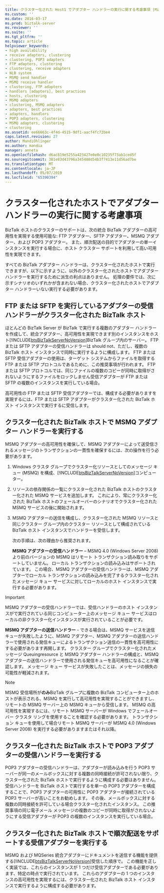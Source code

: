 ```yaml
---
title: クラスター化された Host1 でアダプター ハンドラーの実行に関する考慮事項 |Microsoft Docs
ms.custom: ''
ms.date: 2016-03-17
ms.prod: biztalk-server
ms.reviewer: ''
ms.suite: ''
ms.tgt_pltfrm: ''
ms.topic: article
helpviewer_keywords:
- high availability
- receive adapters, clustering
- clustering, POP3 adapters
- FTP adapters, clustering
- clustering, receive adapters
- NLB system
- MSMQ send handler
- MSMQ receive handler
- clustering, FTP adapters
- handlers [adapters], best practices
- hosts, clustering
- MSMQ adapters
- clustering, MSMQ adapters
- adapters, best practices
- adapters, handlers
- POP3 adapters, clustering
- MSMQ adapters, clustering
- clustering
ms.assetid: ee66663c-4f4d-4515-9df1-aacf4fc72be4
caps.latest.revision: 27
author: MandiOhlinger
ms.author: mandia
manager: anneta
ms.openlocfilehash: d6ac819e5255a423427e0e8c10235f73ab1ced5f
ms.sourcegitcommit: 381e83d43796a345488d54b3f7413e11d56ad7be
ms.translationtype: MT
ms.contentlocale: ja-JP
ms.lasthandoff: 05/07/2019
ms.locfileid: "65390394"
---
```

# <a name="considerations-for-running-adapter-handlers-within-a-clustered-host"></a>クラスター化されたホストでアダプター ハンドラーの実行に関する考慮事項
BizTalk ホストのクラスターのサポートは、次の統合 BizTalk アダプターの高可用性を実現する使用可能な: FTP アダプター、SFTP アダプター、MSMQ アダプター、および POP3 アダプター。 また、順次配送の目的でアダプターの単一インスタンスを実行する場合に、ホスト クラスター サポートを利用して高い可用性を実現できます。  
  
 すべての BizTalk アダプター ハンドラーは、クラスター化されたホストで実行できますが、以下に示すように、以外のクラスター化されたホストでアダプター ハンドラーを実行するために派生の利点はありません。 処理の要件では、次に示すシナリオのいずれかが含まれない場合、クラスター化されたホストでアダプター ハンドラーいない実行する必要があります。  
  
## <a name="running-the-ftp-or-sftp-adapter-receive-handler-within-a-clustered-biztalk-host"></a>FTP または SFTP を実行しているアダプターの受信ハンドラーがクラスター化された BizTalk ホスト  
 ほとんどの BizTalk Server が BizTalk で実行する複数のアダプター ハンドラーを作成して、統合アダプター、高可用性を実現できます別のインスタンスをホスト[!INCLUDE[btsBizTalkServerNoVersion](../includes/btsbiztalkservernoversion-md.md)]BizTalk グループ内のサーバー。 FTP または SFTP アダプターの受信ハンドラーは should not、ただし、複数の BizTalk ホスト インスタンスで同時に実行するように構成します。 FTP または SFTP 受信アダプターの使用は、ターゲット システムからファイルを取得する FTP または SFTP プロトコルであるために、この推奨事項が行われます。 FTP または SFTP プロトコルでは、同じファイルの複数のコピーが同時に取得がされないようにするファイルをロックしません受信アダプターが FTP または SFTP の複数のインスタンスを実行している場合。  
  
 高可用性の FTP または SFTP 受信アダプターでは、構成する必要がありますを実現するには、FTP または SFTP アダプターがクラスター化された BizTalk ホスト インスタンスで実行するに受信します。  
  
## <a name="running-msmq-adapter-handlers-within-a-clustered-biztalk-host"></a>クラスター化された BizTalk ホストで MSMQ アダプター ハンドラーを実行する  
 MSMQ アダプターの高可用性を確保して、MSMQ アダプターによって送受信されるメッセージのトランザクションの一貫性を確保するには、次の操作を行う必要があります。  
  
1. Windows クラスタ グループでクラスター化リソースとしてのメッセージ キュー (MSMQ) を構成、[!INCLUDE[btsBizTalkServerNoVersion](../includes/btsbiztalkservernoversion-md.md)]コンピューター。  
  
2. リソースの依存関係の一覧にクラスター化された BizTalk ホストのクラスター化された MSMQ サービスを追加します。 これにより、常にクラスター化された BizTalk ホストのフェールオーバーのシナリオでクラスター化された MSMQ サービスの後に開始されます。  
  
3. MSMQ アダプターの送信を構成し、クラスター化された MSMQ リソースと同じクラスター グループ内のクラスター リソースとして構成されている BizTalk ホスト インスタンスでハンドラーを受信します。  
  
   次の手順は、次の理由から推奨されます。  
  
   **MSMQ アダプターの受信ハンドラー** – MSMQ 4.0 (Windows Server 2008) より前のバージョンの MSMQ はリモート トランザクション読み取りをサポートしていません。 ローカル トランザクションの読み込みはサポートされています。 この場合、MSMQ アダプターの受信ハンドラーは、MSMQ アダプターでローカル トランザクションの読み込みを完了するクラスター化されたメッセージ キュー サービスに対してローカルのホスト インスタンスで実行する必要があります。  
  
> [!IMPORTANT]
>  MSMQ アダプターの受信ハンドラーでは、受信ハンドラーのホスト インスタンスがで実行されている同じコンピューター上のメッセージ キュー サービスはローカルの非クラスター化インスタンスが実行されていることが必要です。  
  
 **MSMQ アダプターの送信ハンドラー** - できる場合は、MSMQ サービスを送信キューが失敗したように、MSMQ アダプター、MSMQ アダプターの送信ハンドラーで使用される発信キューによるトランザクション送信の一貫性を高可用性にする必要があります再開します。 クラスター グループでクラスター化されたメッセージ Queuingresource と MSMQ アダプター ハンドラーの構成と、MSMQ アダプターの送信ハンドラーで使用される発信キューを高可用性になることが確認します。 メッセージ キュー サービスが失敗したことは、メッセージの損失の可能性が軽減されます。  
  
> [!NOTE]
>  MSMQ 受信場所が**のみ**BizTalk グループに複数の BizTalk コンピューター上のホストが表示される、MSMQ を実行して高可用性を実現することができますし、リモートの MSMQ サーバー上の MSMQ キューから受信します。  MSMQ の高可用性を実現するには、リモート MSMQ サーバーが Windows でフェールオーバー クラスタ リングを使用することを確認する必要があります。  トランザクション キューを使用して場合リモート MSMQ サーバーが MSMQ 4.0 (Windows Server 2008) を実行する必要がありますまたはそれ以降。  
  
## <a name="running-the-pop3-adapter-receive-handler-within-a-clustered-biztalk-host"></a>クラスター化された BizTalk ホストで POP3 アダプターの受信ハンドラーを実行する  
 POP3 アダプターの受信ハンドラーは、アダプターが読み込みを行う POP3 サーバーが同一のメールボックスに対する複数の同時接続が許可されない限り、クラスター化された BizTalk ホストで実行するように構成する必要はありません。 受信ハンドラーを BizTalk ホストで実行するを単一の POP3 アダプターを構成することで、POP3 アダプターの可用性に POP3 アダプターが接続されている POP3 サーバーが高いことをお勧めします。 その後、メールボックスに対する複数の同時接続を許可している場合クラスター化されたインスタンス。 この推奨事項の同じ電子メール メッセージの複数のコピーが同時に取得がされないようにする受信アダプターが POP3 の複数のインスタンスを実行している場合。  
  
## <a name="running-a-receive-adapter-that-supports-ordered-delivery-with-a-clustered-biztalk-host"></a>クラスター化された BizTalk ホストで順次配送をサポートする受信アダプターを実行する  
 MSMQ および MQSeries 統合アダプターにドキュメントを送信する機能を提供する[!INCLUDE[btsBizTalkServerNoVersion](../includes/btsbiztalkservernoversion-md.md)]受信した順序で。 この機能を正しく実装では、これらのインスタンスが 1 つだけ受信アダプターである必要があります、特定の時点で実行されています。 これらのアダプターの 1 つのインスタンスの高可用性を実現するには、クラスター化された BizTalk ホスト インスタンスで実行するように構成する必要があります。